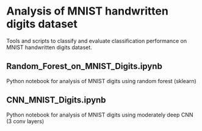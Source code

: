 # Analysis of MNIST handwritten digits dataset

Tools and scripts to classify and evaluate classification performance on MNIST handwritten digits dataset.

## Random_Forest_on_MNIST_Digits.ipynb
Python notebook for analysis of MNIST digits using random forest (sklearn)

## CNN_MNIST_Digits.ipynb
Python notebook for analysis of MNIST digits using moderately deep CNN (3 conv layers)
